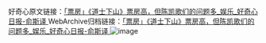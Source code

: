 好奇心原文链接：[「票房」《道士下山》票房高，但陈凯歌们的问题多_娱乐_好奇心日报-俞斯译 ](https://www.qdaily.com/articles/11733.html)
WebArchive归档链接：[「票房」《道士下山》票房高，但陈凯歌们的问题多_娱乐_好奇心日报-俞斯译 ](http://web.archive.org/web/20170727163555/http://www.qdaily.com/articles/11733.html)
![image](http://ww3.sinaimg.cn/large/007d5XDply1g3waigx4c4j30u03ih7wh)